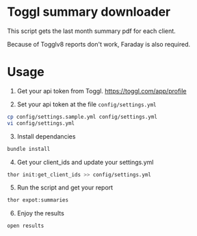 # Toggl summary downloader

This script gets the last month summary pdf for each client.

Because of Togglv8 reports don't work, Faraday is also required.

# Usage

1. Get your api token from Toggl.
https://toggl.com/app/profile

2. Set your api token at the file `config/settings.yml`

```bash
cp config/settings.sample.yml config/settings.yml
vi config/settings.yml
```

3. Install dependancies

```bash
bundle install
```

4. Get your client_ids and update your settings.yml

```bash
thor init:get_client_ids >> config/settings.yml
```

5. Run the script and get your report

```bash
thor expot:summaries
```

6. Enjoy the results

```bash
open results
```
